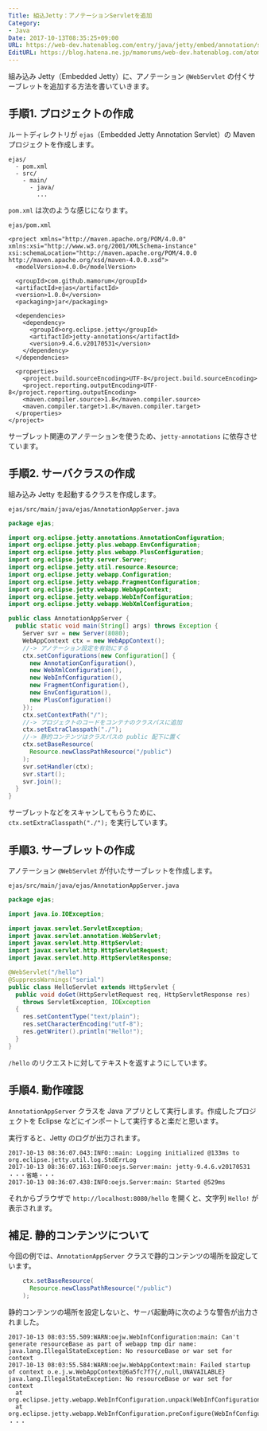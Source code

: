 ```yaml
---
Title: 組込Jetty：アノテーションServletを追加
Category:
- Java
Date: 2017-10-13T08:35:25+09:00
URL: https://web-dev.hatenablog.com/entry/java/jetty/embed/annotation/servlet
EditURL: https://blog.hatena.ne.jp/mamorums/web-dev.hatenablog.com/atom/entry/8599973812280664316
---
```


組み込み Jetty（Embedded Jetty）に、アノテーション `@WebServlet` の付くサーブレットを追加する方法を書いていきます。


## 手順1. プロジェクトの作成
ルートディレクトリが `ejas`（Embedded Jetty Annotation Servlet）の Maven プロジェクトを作成します。

```
ejas/
  - pom.xml
  - src/
    - main/
      - java/
        ...
```

`pom.xml` は次のような感じになります。

`ejas/pom.xml`

```
<project xmlns="http://maven.apache.org/POM/4.0.0" xmlns:xsi="http://www.w3.org/2001/XMLSchema-instance" xsi:schemaLocation="http://maven.apache.org/POM/4.0.0 http://maven.apache.org/xsd/maven-4.0.0.xsd">
  <modelVersion>4.0.0</modelVersion>

  <groupId>com.github.mamorum</groupId>
  <artifactId>ejas</artifactId>
  <version>1.0.0</version>
  <packaging>jar</packaging>

  <dependencies>
    <dependency>
      <groupId>org.eclipse.jetty</groupId>
      <artifactId>jetty-annotations</artifactId>
      <version>9.4.6.v20170531</version>
    </dependency>
  </dependencies>

  <properties>
    <project.build.sourceEncoding>UTF-8</project.build.sourceEncoding>
    <project.reporting.outputEncoding>UTF-8</project.reporting.outputEncoding>
    <maven.compiler.source>1.8</maven.compiler.source>
    <maven.compiler.target>1.8</maven.compiler.target>
  </properties>
</project>
```

サーブレット関連のアノテーションを使うため、`jetty-annotations` に依存させています。


## 手順2. サーバクラスの作成
組み込み Jetty を起動するクラスを作成します。

`ejas/src/main/java/ejas/AnnotationAppServer.java`

```java
package ejas;

import org.eclipse.jetty.annotations.AnnotationConfiguration;
import org.eclipse.jetty.plus.webapp.EnvConfiguration;
import org.eclipse.jetty.plus.webapp.PlusConfiguration;
import org.eclipse.jetty.server.Server;
import org.eclipse.jetty.util.resource.Resource;
import org.eclipse.jetty.webapp.Configuration;
import org.eclipse.jetty.webapp.FragmentConfiguration;
import org.eclipse.jetty.webapp.WebAppContext;
import org.eclipse.jetty.webapp.WebInfConfiguration;
import org.eclipse.jetty.webapp.WebXmlConfiguration;

public class AnnotationAppServer {
  public static void main(String[] args) throws Exception {
    Server svr = new Server(8080);
    WebAppContext ctx = new WebAppContext();
    //-> アノテーション設定を有効にする
    ctx.setConfigurations(new Configuration[] {
      new AnnotationConfiguration(),
      new WebXmlConfiguration(),
      new WebInfConfiguration(),
      new FragmentConfiguration(),
      new EnvConfiguration(),
      new PlusConfiguration()
    });
    ctx.setContextPath("/");
    //-> プロジェクトのコードをコンテナのクラスパスに追加
    ctx.setExtraClasspath("./");
    //-> 静的コンテンツはクラスパスの public 配下に置く
    ctx.setBaseResource(
      Resource.newClassPathResource("/public")
    );
    svr.setHandler(ctx);
    svr.start();
    svr.join();
  }
}
```

サーブレットなどをスキャンしてもらうために、`ctx.setExtraClasspath("./");` を実行しています。


## 手順3. サーブレットの作成
アノテーション `@WebServlet` が付いたサーブレットを作成します。

`ejas/src/main/java/ejas/AnnotationAppServer.java`

```java
package ejas;

import java.io.IOException;

import javax.servlet.ServletException;
import javax.servlet.annotation.WebServlet;
import javax.servlet.http.HttpServlet;
import javax.servlet.http.HttpServletRequest;
import javax.servlet.http.HttpServletResponse;

@WebServlet("/hello")
@SuppressWarnings("serial")
public class HelloServlet extends HttpServlet {
  public void doGet(HttpServletRequest req, HttpServletResponse res)
    throws ServletException, IOException
  {
    res.setContentType("text/plain");
    res.setCharacterEncoding("utf-8");
    res.getWriter().println("Hello!");
  }
}
```

`/hello` のリクエストに対してテキストを返すようにしています。


## 手順4. 動作確認
`AnnotationAppServer` クラスを Java アプリとして実行します。作成したプロジェクトを Eclipse などにインポートして実行すると楽だと思います。

実行すると、Jetty のログが出力されます。

```
2017-10-13 08:36:07.043:INFO::main: Logging initialized @133ms to org.eclipse.jetty.util.log.StdErrLog
2017-10-13 08:36:07.163:INFO:oejs.Server:main: jetty-9.4.6.v20170531
・・・省略・・・
2017-10-13 08:36:07.438:INFO:oejs.Server:main: Started @529ms
```

それからブラウザで `http://localhost:8080/hello` を開くと、文字列 `Hello!` が表示されます。


## 補足. 静的コンテンツについて
今回の例では、`AnnotationAppServer` クラスで静的コンテンツの場所を設定しています。

```java
    ctx.setBaseResource(
      Resource.newClassPathResource("/public")
    );
```

静的コンテンツの場所を設定しないと、サーバ起動時に次のような警告が出力されました。

```
2017-10-13 08:03:55.509:WARN:oejw.WebInfConfiguration:main: Can't generate resourceBase as part of webapp tmp dir name: java.lang.IllegalStateException: No resourceBase or war set for context
2017-10-13 08:03:55.584:WARN:oejw.WebAppContext:main: Failed startup of context o.e.j.w.WebAppContext@6a5fc7f7{/,null,UNAVAILABLE}
java.lang.IllegalStateException: No resourceBase or war set for context
  at org.eclipse.jetty.webapp.WebInfConfiguration.unpack(WebInfConfiguration.java:406)
  at org.eclipse.jetty.webapp.WebInfConfiguration.preConfigure(WebInfConfiguration.java:72)
・・・
```
